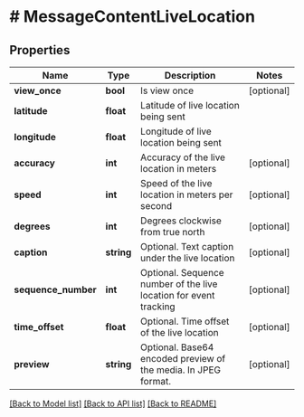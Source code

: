 # # MessageContentLiveLocation

## Properties

Name | Type | Description | Notes
------------ | ------------- | ------------- | -------------
**view_once** | **bool** | Is view once | [optional]
**latitude** | **float** | Latitude of live location being sent |
**longitude** | **float** | Longitude of live location being sent |
**accuracy** | **int** | Accuracy of the live location in meters | [optional]
**speed** | **int** | Speed of the live location in meters per second | [optional]
**degrees** | **int** | Degrees clockwise from true north | [optional]
**caption** | **string** | Optional. Text caption under the live location | [optional]
**sequence_number** | **int** | Optional. Sequence number of the live location for event tracking | [optional]
**time_offset** | **float** | Optional. Time offset of the live location | [optional]
**preview** | **string** | Optional. Base64 encoded preview of the media. In JPEG format. | [optional]

[[Back to Model list]](../../README.md#models) [[Back to API list]](../../README.md#endpoints) [[Back to README]](../../README.md)
